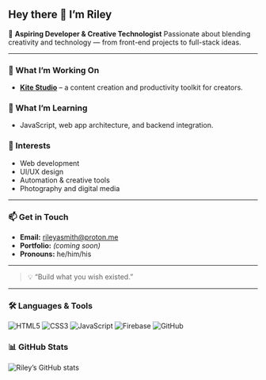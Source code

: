 ## Hey there 👋 I’m Riley

🎯 **Aspiring Developer & Creative Technologist**
Passionate about blending creativity and technology — from front-end projects to full-stack ideas.

---

### 🚀 What I’m Working On

* **[Kite Studio](https://github.com/snoopyriley/kite)** – a content creation and productivity toolkit for creators.

### 🌱 What I’m Learning

* JavaScript, web app architecture, and backend integration.

### 🧠 Interests

* Web development
* UI/UX design
* Automation & creative tools
* Photography and digital media

---

### 📫 Get in Touch

* **Email:** [rileyasmith@proton.me](mailto:rileyasmith@proton.me)
* **Portfolio:** *(coming soon)*
* **Pronouns:** he/him/his

---

> 💡 “Build what you wish existed.”

---

### 🛠️ Languages & Tools
![HTML5](https://img.shields.io/badge/HTML5-E34F26?logo=html5&logoColor=white)
![CSS3](https://img.shields.io/badge/CSS3-1572B6?logo=css3&logoColor=white)
![JavaScript](https://img.shields.io/badge/JavaScript-F7DF1E?logo=javascript&logoColor=black)
![Firebase](https://img.shields.io/badge/Firebase-FFCA28?logo=firebase&logoColor=black)
![GitHub](https://img.shields.io/badge/GitHub-181717?logo=github&logoColor=white)

### 📊 GitHub Stats
![Riley’s GitHub stats](https://github-readme-stats.vercel.app/api?username=snoopyriley&show_icons=true&theme=tokyonight)
